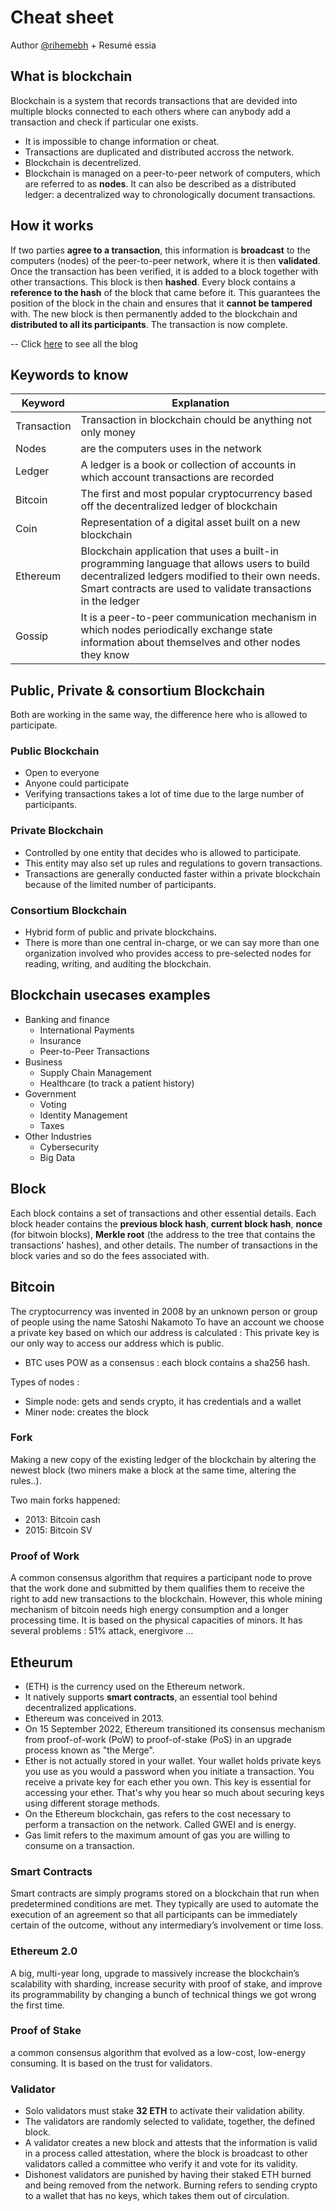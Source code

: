 # Cheat sheet

Author [@rihemebh](https://github.com/rihemebh) + Resumé essia

## What is blockchain

Blockchain is a system that records transactions that are devided into multiple blocks connected to each others where can anybody add a transaction and check if particular one exists.

- It is impossible to change information or cheat.
- Transactions are duplicated and distributed accross the network.
- Blockchain is decentrelized.
- Blockchain  is managed on a peer-to-peer network of computers, which are referred to as **nodes**. It can also be described as a distributed ledger: a decentralized way to chronologically document transactions.

## How it works

If two parties **agree to a transaction**, this information is **broadcast** to the computers (nodes) of the peer-to-peer network, where it is then **validated**. Once the transaction has been verified, it is added to a block together with other transactions. This block is then **hashed**. Every block contains a **reference to the hash** of the block that came before it. This guarantees the position of the block in the chain and ensures that it **cannot be tampered** with. The new block is then permanently added to the blockchain and **distributed to all its participants**. The transaction is now complete.

-- Click [here](https://blog.bosch-si.com/blockchain/10-things-you-need-to-know-about-blockchain/) to see all the blog

## Keywords to know

|Keyword|Explanation|
|---|---|
|Transaction| Transaction in blockchain chould be anything not only money |
|Nodes|are the computers uses in the network|
|Ledger|A ledger is a book or collection of accounts in which account transactions are recorded|
|Bitcoin| The first and most popular cryptocurrency based off the decentralized ledger of blockchain|
|Coin|Representation of a digital asset built on a new blockchain|
|Ethereum|Blockchain application that uses a built-in programming language that allows users to build decentralized ledgers modified to their own needs. Smart contracts are used to validate transactions in the ledger|
|Gossip| It is a peer-to-peer communication mechanism in which nodes periodically exchange state information about themselves and other nodes they know |

## Public, Private & consortium  Blockchain

Both are working in the same way, the difference here who is allowed to participate.

### Public Blockchain

- Open to everyone
- Anyone could participate
- Verifying transactions takes a lot of time due to the large number of participants.
  
### Private Blockchain

- Controlled by one entity that decides who is allowed to participate.
- This entity may also set up rules and regulations to govern transactions.
- Transactions are generally conducted faster within a private blockchain because of the limited number of participants.

### Consortium Blockchain

- Hybrid form of public and private blockchains.
- There is more than one central in-charge, or we can say more than one organization involved who provides access to pre-selected nodes for reading, writing, and auditing the blockchain.
  
## Blockchain usecases examples

- Banking and finance
  - International Payments
  - Insurance
  - Peer-to-Peer Transactions
- Business
  - Supply Chain Management
  - Healthcare (to track a patient history)
- Government
  - Voting
  - Identity Management
  - Taxes
- Other Industries
  - Cybersecurity
  - Big Data

## Block

Each block contains a set of transactions and other essential details.
Each block header contains the **previous block hash**, **current block hash**, **nonce** (for bitwoin blocks), **Merkle root** (the address to the tree that contains the transactions' hashes), and other details. The number of transactions in the block varies and so do the fees associated with.

## Bitcoin

The cryptocurrency was invented in 2008 by an unknown person or group of people using the name Satoshi Nakamoto
To have an account we choose a private key based on which our address is calculated : This private key is our only way to access our address which is public.

- BTC uses POW as a consensus : each block contains a sha256 hash.

Types of nodes :

- Simple node: gets and sends crypto, it has credentials and a wallet
- Miner node: creates the block

### Fork

Making a new copy of the existing ledger of the blockchain by altering the newest block (two miners make a block at the same time, altering the rules..).

Two main forks happened:

- 2013: Bitcoin cash
- 2015: Bitcoin SV

### Proof of Work

A common consensus algorithm that requires a participant node to prove that the work done and submitted by them qualifies them to receive the right to add new transactions to the blockchain. However, this whole mining mechanism of bitcoin needs high energy consumption and a longer processing time. It is based on the physical capacities of minors. It has several problems : 51% attack, energivore …

## Etheurum

- (ETH) is the currency used on the Ethereum network.
- It natively supports **smart contracts**, an essential tool behind decentralized applications.
- Ethereum was conceived in 2013.
- On 15 September 2022, Ethereum transitioned its consensus mechanism from proof-of-work (PoW) to proof-of-stake (PoS) in an upgrade process known as "the Merge".
- Ether is not actually stored in your wallet. Your wallet holds private keys you use as you would a password when you initiate a transaction. You receive a private key for each ether you own. This key is essential for accessing your ether. That's why you hear so much about securing keys using different storage methods.
- On the Ethereum blockchain, gas refers to the cost necessary to perform a transaction on the network. Called GWEI and is energy.
- Gas limit refers to the maximum amount of gas you are willing to consume on a transaction.

### Smart Contracts

 Smart contracts are simply programs stored on a blockchain that run when predetermined conditions are met. They typically are used to automate the execution of an agreement so that all participants can be immediately certain of the outcome, without any intermediary’s involvement or time loss.

### Ethereum 2.0

A big, multi-year long, upgrade to massively increase the blockchain’s scalability with sharding, increase security with proof of stake, and improve its programmability by changing a bunch of technical things we got wrong the first time.

### Proof of Stake

 a common consensus algorithm that evolved as a low-cost, low-energy consuming. It is based on the trust for validators.

### Validator

- Solo validators must stake **32 ETH** to activate their validation ability.
- The validators are randomly selected to validate, together, the defined block.
- A validator creates a new block and attests that the information is valid in a process called attestation, where the block is broadcast to other validators called a committee who verify it and vote for its validity.
- Dishonest validators are punished by having their staked ETH burned and being removed from the network. Burning refers to sending crypto to a wallet that has no keys, which takes them out of circulation.
